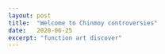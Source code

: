 ```yaml
---
layout: post
title:  "Welcome to Chinmoy controversies"
date:   2020-06-25
excerpt: "function art discover"
---
```

